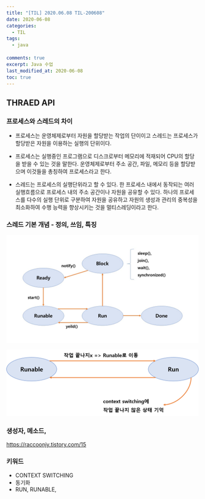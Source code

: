```yaml
---
title: "[TIL] 2020.06.08 TIL-200608"
date: 2020-06-08
categories:
  - TIL
tags:
  - java

comments: true
excerpt: Java 수업
last_modified_at: 2020-06-08
toc: true
---
```



## THRAED API

### 프로세스와 스레드의 차이

- 프로세스는 운영체제로부터 자원을 할당받는 작업의 단이이고 스레드는 프로세스가 할당받은 자원을 이용하는 실행의 단위이다.
- 프로세스는 실행중인 프로그램으로 디스크로부터 메모리에 적재되어 CPU의 할당을 받을 수 있는 것을 말한다. 운영체제로부터 주소 공간, 파일, 메모리 등을 할당받으며 이것들을 총칭하여 프로세스라고 한다.

- 스레드는 프로세스의 실행단위라고 할 수 있다. 한 프로세스 내에서 동작되는 여러 실행흐름으로 프로세스 내의 주소 공간이나 자원을 공유할 수 있다. 하나의 프로세스를 다수의 실행 단위로 구분하여 자원을 공유하고 자원의 생성과 관리의 중복성을 최소화하여 수행 능력을 향상시키는 것을 멀티스레딩이라고 한다.


### 스레드 기본 개념 - 정의, 쓰임, 특징

![스레드](\assets\images\TIL\thread01.jpg)

![스레드](\assets\images\TIL\thread02.png)

### 생성자, 메소드, 

https://raccoonjy.tistory.com/15 


### 키워드

- CONTEXT SWITCHING
- 동기화 
- RUN, RUNABLE,
